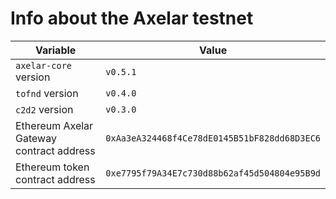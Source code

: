 # Info about the Axelar testnet

Variable  | Value
------------- | -------------
`axelar-core` version | `v0.5.1`
`tofnd` version | `v0.4.0`
`c2d2` version | `v0.3.0`
Ethereum Axelar Gateway contract address | `0xAa3eA324468f4Ce78dE0145B51bF828dd68D3EC6`
Ethereum token contract address | `0xe7795f79A34E7c730d88b62af45d504804e95B9d`
